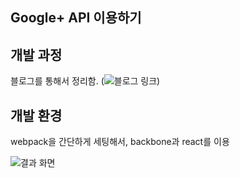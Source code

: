 ## Google+ API 이용하기

## 개발 과정

블로그를 통해서 정리함. (![블로그 링크](http://wagunblog.com/wp/?p=2055))

## 개발 환경

webpack을 간단하게 세팅해서, backbone과 react를 이용

![결과 화면](http://wagunblog.com/wp/wp-content/uploads/2016/05/sample.png)

